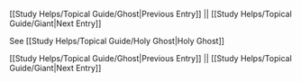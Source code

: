 [[Study Helps/Topical Guide/Ghost|Previous Entry]]  ||  [[Study Helps/Topical Guide/Giant|Next Entry]]

 See [[Study Helps/Topical Guide/Holy Ghost|Holy Ghost]]

[[Study Helps/Topical Guide/Ghost|Previous Entry]]  ||  [[Study Helps/Topical Guide/Giant|Next Entry]]